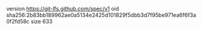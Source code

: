 version https://git-lfs.github.com/spec/v1
oid sha256:2b83bb189962ae0a5134e2425d101829f5dbb3d7f95be971ea6f6f3a0f2fd58c
size 633
